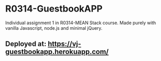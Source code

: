 # R0314-GuestbookAPP
 Individual assignment 1 in R0314-MEAN Stack course. Made purely with vanilla Javascript, node.js and minimal jQuery.<br>
 
 ## Deployed at: https://vj-guestbookapp.herokuapp.com/
